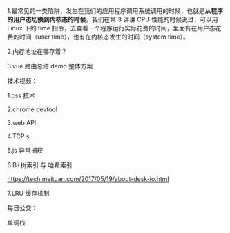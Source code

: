 1.最常见的一类陷阱，发生在我们的应用程序调用系统调用的时候，也就是**从程序的用户态切换到内核态的时候**。我们在第 3 讲讲 CPU 性能的时候说过，可以用 Linux 下的 time 指令，去查看一个程序运行实际花费的时间，里面有在用户态花费的时间（user time），也有在内核态发生的时间（system time）。

2.内存地址在哪存着？

3.vue 路由总结 demo 整体方案

技术视频： 

1.css 技术

2.chrome devtool

3.web API

4.TCP s

5.js 异常捕获

6.B+树索引 与 哈希索引

https://tech.meituan.com/2017/05/19/about-desk-io.html

7.LRU 缓存机制

每日公交：

单调栈















